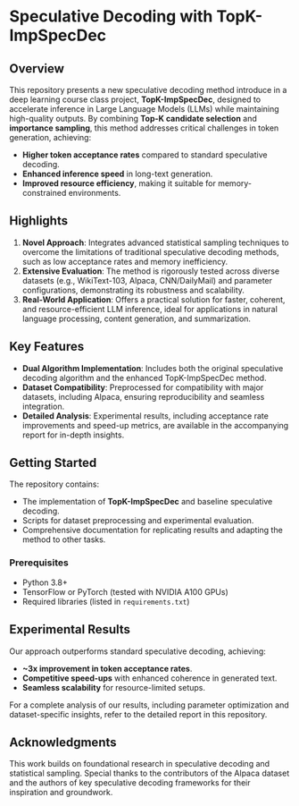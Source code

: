 
# Speculative Decoding with TopK-ImpSpecDec

## Overview

This repository presents a new speculative decoding method introduce in a deep learning course class project, **TopK-ImpSpecDec**, designed to accelerate inference in Large Language Models (LLMs) while maintaining high-quality outputs. By combining **Top-K candidate selection** and **importance sampling**, this method addresses critical challenges in token generation, achieving:

- **Higher token acceptance rates** compared to standard speculative decoding.
- **Enhanced inference speed** in long-text generation.
- **Improved resource efficiency**, making it suitable for memory-constrained environments.

## Highlights

1. **Novel Approach**: Integrates advanced statistical sampling techniques to overcome the limitations of traditional speculative decoding methods, such as low acceptance rates and memory inefficiency.
2. **Extensive Evaluation**: The method is rigorously tested across diverse datasets (e.g., WikiText-103, Alpaca, CNN/DailyMail) and parameter configurations, demonstrating its robustness and scalability.
3. **Real-World Application**: Offers a practical solution for faster, coherent, and resource-efficient LLM inference, ideal for applications in natural language processing, content generation, and summarization.

## Key Features

- **Dual Algorithm Implementation**: Includes both the original speculative decoding algorithm and the enhanced TopK-ImpSpecDec method.
- **Dataset Compatibility**: Preprocessed for compatibility with major datasets, including Alpaca, ensuring reproducibility and seamless integration.
- **Detailed Analysis**: Experimental results, including acceptance rate improvements and speed-up metrics, are available in the accompanying report for in-depth insights.

## Getting Started

The repository contains:

- The implementation of **TopK-ImpSpecDec** and baseline speculative decoding.
- Scripts for dataset preprocessing and experimental evaluation.
- Comprehensive documentation for replicating results and adapting the method to other tasks.

### Prerequisites

- Python 3.8+
- TensorFlow or PyTorch (tested with NVIDIA A100 GPUs)
- Required libraries (listed in `requirements.txt`)

## Experimental Results

Our approach outperforms standard speculative decoding, achieving:

- **~3x improvement in token acceptance rates**.
- **Competitive speed-ups** with enhanced coherence in generated text.
- **Seamless scalability** for resource-limited setups.

For a complete analysis of our results, including parameter optimization and dataset-specific insights, refer to the detailed report in this repository.

## Acknowledgments

This work builds on foundational research in speculative decoding and statistical sampling. Special thanks to the contributors of the Alpaca dataset and the authors of key speculative decoding frameworks for their inspiration and groundwork.

